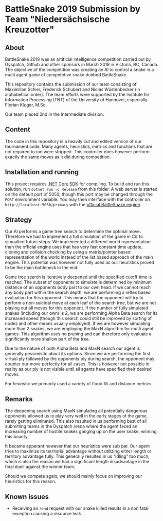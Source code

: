 ﻿# BattleSnake 2019 Submission by Team "Niedersächsische Kreuzotter"

## About
BattleSnake 2019 was an artificial intelligence competition carried out by Dyspatch, Github and other sponsors in March 2019 in Victoria, BC, Canada.
The objective of the competition was creating an AI to control a snake in a multi agent game of competetive snake dubbed BattleSnake.

This repository contains the submission of our team consisting of Maximilian Schier, Frederick Schubert and Niclas Wüstenbecker (in alphabetical order).
The team efforts were supported by the Institute for Information Processing (TNT) of the University of Hannover, especially Florian Kluger, M.Sc.

Our team placed 2nd in the Intermediate division.

## Content
The code in this repository is a heavily cut and edited version of our tournament code. Many agents, heuristics, metrics and functions that are not required
to run were stripped. This controller does however perform exactly the same moves as it did during competition.

## Installation and running
This project requires [.NET Core SDK](https://dotnet.microsoft.com/download) for compiling. To build and run this solution, run `dotnet run -c Release` from this
folder. A web server is started on the default port of 5050, though this port may be changed through the `PORT` environment variable. You may then interface with the
controller on `http://localhost:5050/primary` with the [official BattleSnake engine](https://github.com/battlesnakeio/engine).

## Strategy
Our AI performs a game tree search to determine the optimal move. Therefore we had to implement a full simulation of the game in C# to simualted future steps.
We implemented a different world representation than the official engine uses that has very fast constant time update, cloning and collision checking by using
a matrix/pointer based representation of the world instead of the list based approach of the main engine. This potential was however not fully used as our heuristics
proved to be the main bottleneck in the end.

Game tree search is iteratively deepened until the specified cutoff time is reached. The subset of opponents to simulate is determined by minimum distance of an opponents
body part to our own head. If we cannot reach any body part within the search depth, we are performing a reflex based evaluation for this opponent. This means that the opponent
will try to perform a non-suicidal move at each leaf of the search tree, but we are not playing out all moves for this opponent. If the number of fully simulated snakes (including
our own) is 2, we are performing Alpha Beta search for its increased speed (though this search could still be improved by sorting of nodes and other means usually employed).
If we are however simulating more than 2 snakes, we are employing the MaxN algorithm for multi agent games. This algorithm uses no pruning and can therefore only evaluate a
significantly more shallow part of the tree.

Due to the nature of both Alpha Beta and MaxN search our agent is generally pessimistic about its options. Since we are performing the first virtual ply followed by the opponents
ply during search, the opponent may counter our move perfectly for all cases. This is however not possible in reality as our ply is not visible until all agents have specified
their desired moves.

For heuristic we primarily used a variety of flood fill and distance metrics. 

## Remarks
The deepening search using MaxN simulating all potentially dangerous opponents allowed us to play very well in the early stages of the game, rarely getting eliminated.
This also resulted in us performing best of all submitting teams in the Dyspatch arena where the agent faced an increasing number of hostile snakes ganging up on the
user snake, winning this bounty.

It became apperant however that our heuristics were sub par. Our agent tries to maximize its territorial advantage without utilizing either length or territory advantage
fully. This generally resulted in us "idling" too much, which is also the reason we had a significant length disadvantage in the final duell against the winner team.

Should we compete again, we should mainly focus on improving our heuristics for this reason.

## Known issues
- Receiving an `/end` request with our snake killed results in a non fatal exception causing a resource leak